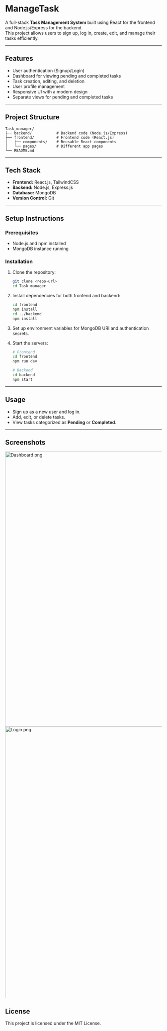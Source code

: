 ﻿# ManageTask

A full-stack **Task Management System** built using React for the frontend and Node.js/Express for the backend.  
This project allows users to sign up, log in, create, edit, and manage their tasks efficiently.

---

## Features
- User authentication (Signup/Login)
- Dashboard for viewing pending and completed tasks
- Task creation, editing, and deletion
- User profile management
- Responsive UI with a modern design
- Separate views for pending and completed tasks

---

## Project Structure
```
Task_manager/
├── backend/           # Backend code (Node.js/Express)
├── frontend/          # Frontend code (React.js)
│   ├── components/    # Reusable React components
│   └── pages/         # Different app pages
└── README.md
```

---

## Tech Stack
- **Frontend:** React.js, TailwindCSS
- **Backend:** Node.js, Express.js
- **Database:** MongoDB
- **Version Control:** Git

---

## Setup Instructions

### Prerequisites
- Node.js and npm installed
- MongoDB instance running

### Installation
1. Clone the repository:
   ```bash
   git clone <repo-url>
   cd Task_manager
   ```

2. Install dependencies for both frontend and backend:
   ```bash
   cd frontend
   npm install
   cd ../backend
   npm install
   ```

3. Set up environment variables for MongoDB URI and authentication secrets.

4. Start the servers:
   ```bash
   # Frontend
   cd frontend
   npm run dev

   # Backend
   cd backend
   npm start
   ```

---

## Usage
- Sign up as a new user and log in.
- Add, edit, or delete tasks.
- View tasks categorized as **Pending** or **Completed**.

---

## Screenshots
<img width="1902" height="884" alt="Dashboard png" src="https://github.com/user-attachments/assets/3c69aea6-3300-4720-9442-5e0f99948e1e" />
<img width="1919" height="875" alt="Login png" src="https://github.com/user-attachments/assets/4c0b0974-d1ee-4247-9e99-1856a94bfd27" />


## License
This project is licensed under the MIT License.

